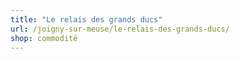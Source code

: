 ```yaml
---
title: "Le relais des grands ducs"
url: /joigny-sur-meuse/le-relais-des-grands-ducs/
shop: commodité
---
```

